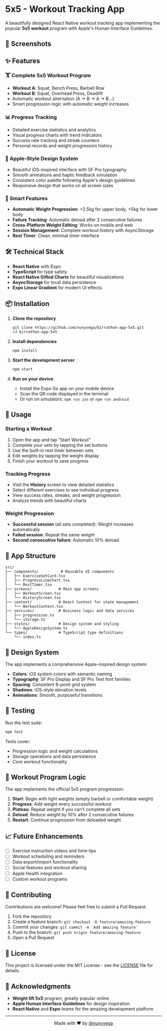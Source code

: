 # 5x5 - Workout Tracking App

A beautifully designed React Native workout tracking app implementing the popular **5x5 workout** program with Apple's Human Interface Guidelines.

## 📱 Screenshots

<!-- Add screenshots here -->

## ✨ Features

### 🏋️ Complete 5x5 Workout Program

-   **Workout A**: Squat, Bench Press, Barbell Row
-   **Workout B**: Squat, Overhead Press, Deadlift
-   Automatic workout alternation (A → B → A → B...)
-   Smart progression logic with automatic weight increases

### 📊 Progress Tracking

-   Detailed exercise statistics and analytics
-   Visual progress charts with trend indicators
-   Success rate tracking and streak counters
-   Personal records and weight progression history

### 🍎 Apple-Style Design System

-   Beautiful iOS-inspired interface with SF Pro typography
-   Smooth animations and haptic feedback simulation
-   Consistent color palette following Apple's design guidelines
-   Responsive design that works on all screen sizes

### 🔧 Smart Features

-   **Automatic Weight Progression**: +2.5kg for upper body, +5kg for lower body
-   **Failure Tracking**: Automatic deload after 2 consecutive failures
-   **Cross-Platform Weight Editing**: Works on mobile and web
-   **Session Management**: Complete workout history with AsyncStorage
-   **Rest Timer**: Clean, minimal timer interface

## 🛠 Technical Stack

-   **React Native** with Expo
-   **TypeScript** for type safety
-   **React Native Gifted Charts** for beautiful visualizations
-   **AsyncStorage** for local data persistence
-   **Expo Linear Gradient** for modern UI effects

## 📦 Installation

1. **Clone the repository**

    ```bash
    git clone https://github.com/nunyvega/birrathon-app-5x5.git
    cd birrathon-app-5x5
    ```

2. **Install dependencies**

    ```bash
    npm install
    ```

3. **Start the development server**

    ```bash
    npm start
    ```

4. **Run on your device**
    - Install the Expo Go app on your mobile device
    - Scan the QR code displayed in the terminal
    - Or run on simulators: `npm run ios` or `npm run android`

## 🚀 Usage

### Starting a Workout

1. Open the app and tap "Start Workout"
2. Complete your sets by tapping the set buttons
3. Use the built-in rest timer between sets
4. Edit weights by tapping the weight display
5. Finish your workout to save progress

### Tracking Progress

-   Visit the **History** screen to view detailed statistics
-   Select different exercises to see individual progress
-   View success rates, streaks, and weight progression
-   Analyze trends with beautiful charts

### Weight Progression

-   **Successful session** (all sets completed): Weight increases automatically
-   **Failed session**: Repeat the same weight
-   **Second consecutive failure**: Automatic 10% deload

## 📱 App Structure

```
src/
├── components/          # Reusable UI components
│   ├── ExerciseSetCard.tsx
│   ├── ProgressLineChart.tsx
│   └── RestTimer.tsx
├── screens/            # Main app screens
│   ├── WorkoutScreen.tsx
│   └── HistoryScreen.tsx
├── context/            # React Context for state management
│   └── WorkoutContext.tsx
├── services/           # Business logic and data services
│   ├── progression.ts
│   └── storage.ts
├── styles/             # Design system and styling
│   └── AppleDesignSystem.ts
└── types/              # TypeScript type definitions
    └── index.ts
```

## 🎨 Design System

The app implements a comprehensive Apple-inspired design system:

-   **Colors**: iOS system colors with semantic naming
-   **Typography**: SF Pro Display and SF Pro Text font families
-   **Spacing**: Consistent 8-point grid system
-   **Shadows**: iOS-style elevation levels
-   **Animations**: Smooth, purposeful transitions

## 🧪 Testing

Run the test suite:

```bash
npm test
```

Tests cover:

-   Progression logic and weight calculations
-   Storage operations and data persistence
-   Core workout functionality

## 🔄 Workout Program Logic

The app implements the official 5x5 program progression:

1. **Start**: Begin with light weights (empty barbell or comfortable weight)
2. **Progress**: Add weight every successful workout
3. **Plateau**: Repeat weight if you can't complete all sets
4. **Deload**: Reduce weight by 10% after 2 consecutive failures
5. **Restart**: Continue progression from deloaded weight

## 📈 Future Enhancements

-   [ ] Exercise instruction videos and form tips
-   [ ] Workout scheduling and reminders
-   [ ] Data export/import functionality
-   [ ] Social features and workout sharing
-   [ ] Apple Health integration
-   [ ] Custom workout programs

## 🤝 Contributing

Contributions are welcome! Please feel free to submit a Pull Request.

1. Fork the repository
2. Create a feature branch: `git checkout -b feature/amazing-feature`
3. Commit your changes: `git commit -m 'Add amazing feature'`
4. Push to the branch: `git push origin feature/amazing-feature`
5. Open a Pull Request

## 📄 License

This project is licensed under the MIT License - see the [LICENSE](LICENSE) file for details.

## 🙏 Acknowledgments

-   **Weight lift 5x5** program, greatly popular online
-   **Apple Human Interface Guidelines** for design inspiration
-   **React Native** and **Expo** teams for the amazing development platform

---

<p align="center">
  Made with ❤️ by <a href="https://github.com/nunyvega">@nunyvega</a>
</p>
